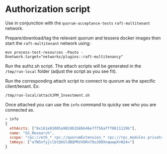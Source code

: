 # Authorization script
Use in conjunction with the `quorum-acceptance-tests` `raft-multitenant` network.

Prepare/download/tag the relevant quorum and tessera docker images then start the `raft-multitenant` network using:
```shell
mvn process-test-resources -Pauto -Dnetwork.target="networks/plugins::raft-multitenancy"
```
Run the authz.sh script. 
The attach scripts will be generated in the `/tmp/run-local` folder (adjust the script as you see fit).

Run the corresponding attach script to connect to quorum as the specific client/tenant. Ex:
```shell
/tmp/run-local/attachJPM_Investment.sh
```

Once attached you can use the `info` command to quicky see who you are connected as.
```javascript
> info
{
  ethAccts: ["0x161e01005a902d62b86b46e7ff56afff0611129b"],
  name: "GS_Research",
  scope: "rpc://eth_* rpc://quorumExtension_* rpc://rpc_modules private://0x161e01005a902d62b86b46e7ff56afff0611129b/_/contracts?owned.eoa=0x0&from.tm=o7WSnfyjclbtQkUldBQPRVVORn7OoJD0XnqwwpX%2BN24%3D",
  tmKeys: ["o7WSnfyjclbtQkUldBQPRVVORn7OoJD0XnqwwpX+N24="]
}
```

